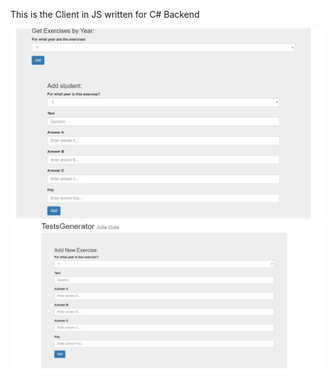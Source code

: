 This is the Client in JS written for C# Backend

![Alt text](Test.JPG)
![Alt text](Przechwytywanie.JPG)